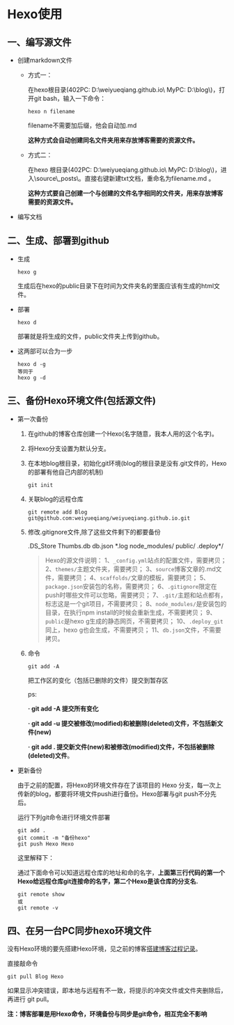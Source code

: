 # Hexo使用

## 一、编写源文件

- 创建markdown文件

  - 方式一：

    在hexo根目录(402PC:  D:\weiyueqiang.github.io\\     MyPC:  D:\\blog\\)，打开git bash，输入一下命令：

    ```git
    hexo n filename
    ```

    filename不需要加后缀，他会自动加.md

    **这种方式会自动创建同名文件夹用来存放博客需要的资源文件。**

  - 方式二：

    在hexo 根目录(402PC:  D:\weiyueqiang.github.io\\     MyPC:  D:\\blog\\)，进入\source\\_posts\\。直接右键新建txt文档，重命名为filename.md 。

    **这种方式要自己创建一个与创建的文件名字相同的文件夹，用来存放博客需要的资源文件。**

- 编写文档

## 二、生成、部署到github

- 生成

  ```git
  hexo g
  ```

  生成后在hexo的public目录下在时间为文件夹名的里面应该有生成的html文件。

- 部署

  ```git
  hexo d
  ```

  部署就是将生成的文件，public文件夹上传到github。

- 这两部可以合为一步

  ```git
  hexo d -g
  等同于
  hexo g -d
  ```

## 三、备份Hexo环境文件(包括源文件)

- 第一次备份

  1. 在github的博客仓库创建一个Hexo(名字随意，我本人用的这个名字)。

  2. 将Hexo分支设置为默认分支。

  3. 在本地blog根目录，初始化git环境(blog的根目录是没有.git文件的，Hexo的部署有他自己内部的机制)

     `git init`

  4. 关联blog的远程仓库

     `git remote add Blog git@github.com:weiyueqiang/weiyueqiang.github.io.git`

  5. 修改.gitignore文件,除了这些文件剩下的都要备份

     .DS_Store
     Thumbs.db
     db.json
     \*.log
     node_modules/
     public/
     .deploy*/

     > Hexo的源文件说明：
     > 1、`_config.yml`站点的配置文件，需要拷贝；
     > 2、`themes/`主题文件夹，需要拷贝；
     > 3、`source`博客文章的.md文件，需要拷贝；
     > 4、`scaffolds/`文章的模板，需要拷贝；
     > 5、`package.json`安装包的名称，需要拷贝；
     > 6、`.gitignore`限定在push时哪些文件可以忽略，需要拷贝；
     > 7、`.git/`主题和站点都有，标志这是一个git项目，不需要拷贝；
     > 8、`node_modules/`是安装包的目录，在执行npm install的时候会重新生成，不需要拷贝；
     > 9、`public`是hexo g生成的静态网页，不需要拷贝；
     > 10、`.deploy_git`同上，hexo g也会生成，不需要拷贝；
     > 11、`db.json`文件，不需要拷贝。

  6. 命令

     `git add -A`

     把工作区的变化（包括已删除的文件）提交到暂存区

     ps:

     **·  git add -A  提交所有变化**

     **·  git add -u  提交被修改(modified)和被删除(deleted)文件，不包括新文件(new)**

     **·  git add .  提交新文件(new)和被修改(modified)文件，不包括被删除(deleted)文件**。

- 更新备份

  由于之前的配置，将Hexo的环境文件存在了该项目的 Hexo 分支，每一次上传新的blog，都要将环境文件push进行备份。Hexo部署与git push不分先后。

  运行下列git命令进行环境文件部署

  ```git
  git add .
  git commit -m "备份hexo"
  git push Hexo Hexo
  ```

  这里解释下：

  通过下面命令可以知道远程仓库的地址和命的名字，**上面第三行代码的第一个Hexo给远程仓库git连接命的名字，第二个Hexo是该仓库的分支名.**

  ```git
  git remote show
  或
  git remote -v
  ```

## 四、在另一台PC同步hexo环境文件

没有Hexo环境的要先搭建Hexo环境，见之前的博客[搭建博客过程记录](<https://weiyueqiang.github.io/2019/08/07/%E6%90%AD%E5%BB%BA%E5%8D%9A%E5%AE%A2%E8%BF%87%E7%A8%8B%E8%AE%B0%E5%BD%95/>)。

直接敲命令

`git pull Blog Hexo`

如果显示冲突错误，即本地与远程有不一致，将提示的冲突文件或文件夹删除后，再进行 git pull。



**注：博客部署是用Hexo命令，环境备份与同步是git命令，相互完全不影响**